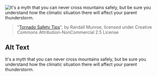 ![It's a myth that you can never cross mountains safely, but be sure you understand how the climatic situation there will affect your parent thunderstorm.](https://imgs.xkcd.com/comics/tornado_safety_tips.png)
> "[Tornado Safety Tips](https://xkcd.com/1754/)", by Randall Munroe, licensed under Creative Commons Attribution-NonCommercial 2.5 License

## Alt Text
It's a myth that you can never cross mountains safely, but be sure you understand how the climatic situation there will affect your parent thunderstorm.
